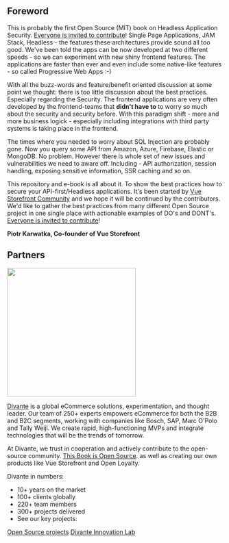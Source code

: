 ## Foreword

This is probably the first Open Source (MIT) book on Headless Application Security. [Everyone is invited to contribute](CONTRIBUTING.md)!
Single Page Applications, JAM Stack, Headless - the features these architectures provide sound all too good. We've been told the apps can be now developed at two different speeds - so we can experiment with new shiny frontend features. The applications are faster than ever and even include some native-like features - so called Progressive Web Apps :-)

With all the buzz-words and feature/benefit oriented discussion at some point we thought: there is too little discussion about the best practices. Especially regarding the Security.
The frontend applications are very often developed by the frontend-teams that **didn't have to** to worry so much about the security and security before. With this paradigm shift - more and more business logick - especially including integrations with third party systems is taking place in the frontend. 

The times where you needed to worry about SQL Injection are probably gone. Now you query some API from Amazon, Azure, Firebase, Elastic or MongoDB. No problem. However there is whole set of new issues and vulnerabilities we need to aware off. Including - API authorization, session handling, exposing sensitive information, SSR caching and so on.

This repository and e-book is all about it. To show the best practices how to secure your API-first/Headless applications. It's been started by <a href="https://vuestorefront.io">Vue Storefront Community</a> and we hope it will be continued by the contributors. We'd like to gather the best practices from many different Open Source project in one single place with actionable examples of DO's and DONT's. [Everyone is invited to contribute](CONTRIBUTING.md)!

**Piotr Karwatka, Co-founder of Vue Storefront**


## Partners

<img src="https://divante.com/static/img/logo-new.svg" width="300" />

<a href="https://divante.com">Divante</a> is a global eCommerce solutions, experimentation, and thought leader. Our team of 250+ experts empowers eCommerce for both the B2B and B2C segments, working with companies like Bosch, SAP, Marc O'Polo and Tally Weijl. We create rapid, high-functioning MVPs and integrate technologies that will be the trends of tomorrow.

At Divante, we trust in cooperation and actively contribute to the open-source community. <a href="https://github.com/DivanteLtd/microservices-book/blob/master/LICENSE">This Book is Open Source</a>.  as well as creating our own products like Vue Storefront and Open Loyalty.

Divante in numbers:

- 10+ years on the market
- 100+ clients globally
- 220+ team members
- 300+ projects delivered
- See our key projects:

<a href="https://github.com/DivanteLtd/">Open Source projects</a>
<a href="https://divante.com/dvnt">Divante Innovation Lab</a>
